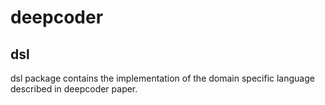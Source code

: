 # deepcoder

## dsl

dsl package contains the implementation of the domain specific language described in deepcoder paper.
